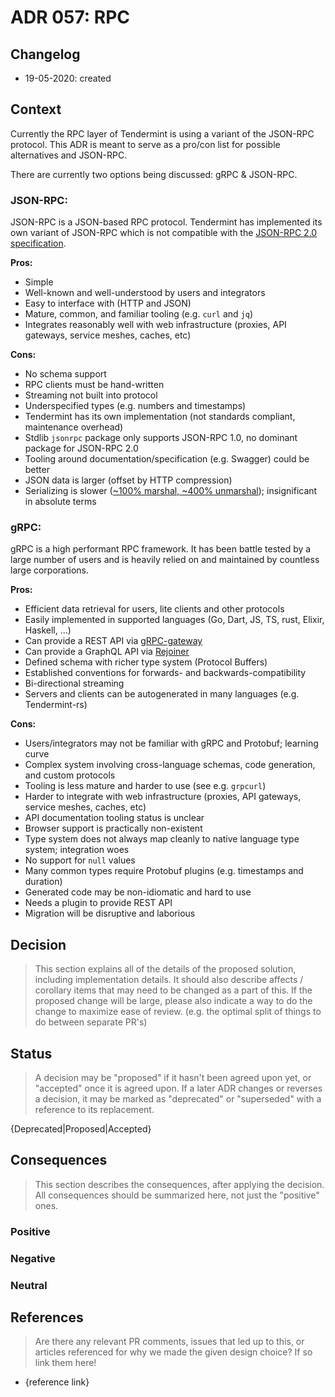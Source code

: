 # ADR 057: RPC

## Changelog

- 19-05-2020: created

## Context

Currently the RPC layer of Tendermint is using a variant of the JSON-RPC protocol. This ADR is meant to serve as a pro/con list for possible alternatives and JSON-RPC.

There are currently two options being discussed: gRPC & JSON-RPC.

### JSON-RPC:

JSON-RPC is a JSON-based RPC protocol. Tendermint has implemented its own variant of JSON-RPC which is not compatible with the [JSON-RPC 2.0 specification](https://www.jsonrpc.org/specification).

**Pros:**

- Simple
- Well-known and well-understood by users and integrators
- Easy to interface with (HTTP and JSON)
- Mature, common, and familiar tooling (e.g. `curl` and `jq`)
- Integrates reasonably well with web infrastructure (proxies, API gateways, service meshes, caches, etc)

**Cons:**

- No schema support
- RPC clients must be hand-written
- Streaming not built into protocol
- Underspecified types (e.g. numbers and timestamps)
- Tendermint has its own implementation (not standards compliant, maintenance overhead)
- Stdlib `jsonrpc` package only supports JSON-RPC 1.0, no dominant package for JSON-RPC 2.0
- Tooling around documentation/specification (e.g. Swagger) could be better
- JSON data is larger (offset by HTTP compression)
- Serializing is slower ([~100% marshal, ~400% unmarshal](https://github.com/alecthomas/go_serialization_benchmarks)); insignificant in absolute terms

### gRPC:

gRPC is a high performant RPC framework. It has been battle tested by a large number of users and is heavily relied on and maintained by countless large corporations.

**Pros:**

- Efficient data retrieval for users, lite clients and other protocols
- Easily implemented in supported languages (Go, Dart, JS, TS, rust, Elixir, Haskell, ...)
- Can provide a REST API via [gRPC-gateway](https://github.com/grpc-ecosystem/grpc-gateway)
- Can provide a GraphQL API via [Rejoiner](https://github.com/google/rejoiner)
- Defined schema with richer type system (Protocol Buffers)
- Established conventions for forwards- and backwards-compatibility
- Bi-directional streaming
- Servers and clients can be autogenerated in many languages (e.g. Tendermint-rs)

**Cons:**

- Users/integrators may not be familiar with gRPC and Protobuf; learning curve
- Complex system involving cross-language schemas, code generation, and custom protocols
- Tooling is less mature and harder to use (see e.g. `grpcurl`)
- Harder to integrate with web infrastructure (proxies, API gateways, service meshes, caches, etc)
- API documentation tooling status is unclear
- Browser support is practically non-existent
- Type system does not always map cleanly to native language type system; integration woes
- No support for `null` values
- Many common types require Protobuf plugins (e.g. timestamps and duration)
- Generated code may be non-idiomatic and hard to use
- Needs a plugin to provide REST API
- Migration will be disruptive and laborious

## Decision

> This section explains all of the details of the proposed solution, including implementation details.
> It should also describe affects / corollary items that may need to be changed as a part of this.
> If the proposed change will be large, please also indicate a way to do the change to maximize ease of review.
> (e.g. the optimal split of things to do between separate PR's)

## Status

> A decision may be "proposed" if it hasn't been agreed upon yet, or "accepted" once it is agreed upon. If a later ADR changes or reverses a decision, it may be marked as "deprecated" or "superseded" with a reference to its replacement.

{Deprecated|Proposed|Accepted}

## Consequences

> This section describes the consequences, after applying the decision. All consequences should be summarized here, not just the "positive" ones.

### Positive

### Negative

### Neutral

## References

> Are there any relevant PR comments, issues that led up to this, or articles referenced for why we made the given design choice? If so link them here!

- {reference link}
